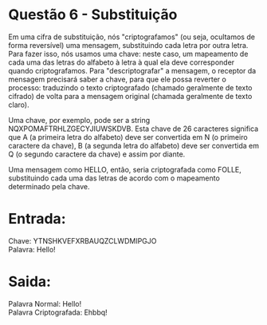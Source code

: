 # Questão 6 - Substituição

Em uma cifra de substituição, nós "criptografamos" (ou seja, ocultamos de forma reversível) uma mensagem, substituindo cada letra por outra letra. Para fazer isso, nós usamos uma chave: neste caso, um mapeamento de cada uma das letras do alfabeto à letra à qual ela deve corresponder quando criptografamos. Para "descriptografar" a mensagem, o receptor da mensagem precisará saber a chave, para que ele possa reverter o processo: traduzindo o texto criptografado (chamado geralmente de texto cifrado) de volta para a mensagem original (chamada geralmente de texto claro).

Uma chave, por exemplo, pode ser a string NQXPOMAFTRHLZGECYJIUWSKDVB. Esta chave de 26 caracteres significa que A (a primeira letra do alfabeto) deve ser convertida em N (o primeiro caractere da chave), B (a segunda letra do alfabeto) deve ser convertida em Q (o segundo caractere da chave) e assim por diante.

Uma mensagem como HELLO, então, seria criptografada como FOLLE, substituindo cada uma das letras de acordo com o mapeamento determinado pela chave.

# Entrada:
Chave: YTNSHKVEFXRBAUQZCLWDMIPGJO<br>
Palavra: Hello!<br>

# Saida:
Palavra Normal: Hello!<br>
Palavra Criptografada: Ehbbq!
